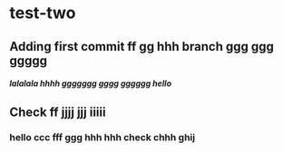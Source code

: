 # test-two

## Adding first commit ff gg hhh branch ggg ggg ggggg

##### lalalala hhhh ggggggg gggg gggggg hello
## Check ff jjjj jjj iiiii 
### hello ccc fff ggg hhh hhh check chhh ghij